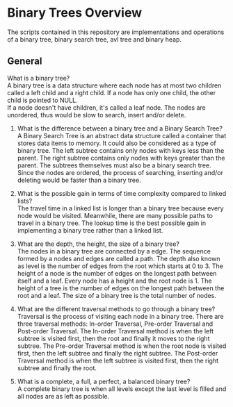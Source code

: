 
# Binary Trees Overview #
The scripts contained in this repository are implementations and operations of a binary tree, binary search tree, avl tree and binary heap.  

## General ##
What is a binary tree?  
A binary tree is a data structure where each node has at most two children called a left child and a right child.  If a node has only one child, the other child is pointed to NULL.    
If a node doesn't have children, it's called a leaf node.  The nodes are unordered, thus would be slow to search, insert and/or delete.

1. What is the difference between a binary tree and a Binary Search Tree?  
A Binary Search Tree is an abstract data structure called a container that stores data items to memory.  It could also be considered as a type of binary tree.  The left subtree contains only nodes with keys less than the parent.  The right subtree contains only nodes with keys greater than the parent.  The subtrees themselves must also be a binary search tree.  Since the nodes are ordered, the process of searching, inserting and/or deleting would be faster than a binary tree.  

2. What is the possible gain in terms of time complexity compared to linked lists?  
The travel time in a linked list is longer than a binary tree because every node would be visited.  Meanwhile, there are many possible paths to travel in a binary tree.  The lookup time is the best possible gain in implementing a binary tree rather than a linked list.  

3. What are the depth, the height, the size of a binary tree?  
The nodes in a binary tree are connected by a edge.  The sequence formed by a nodes and edges are called a path.  The depth also known as level is the number of edges from the root which starts at 0 to 3.  The height of a node is the number of edges on the longest path between itself and a leaf.  Every node has a height and the root node is 1.  The height of a tree is the number of edges on the longest path between the root and a leaf.  The size of a binary tree is the total number of nodes.  

4. What are the different traversal methods to go through a binary tree?  
Traversal is the process of visiting each node in a binary tree.  There are three traversal methods: In-order Traversal, Pre-order Traversal and Post-order Traversal.  The In-order Traversal method is when the left subtree is visited first, then the root and finally it moves to the right subtree.  The Pre-order Traversal method is when the root node is visited first, then the left subtree and finally the right subtree.  The Post-order Traversal method is when the left subtree is visited first, then the right subtree and finally the root.  

5. What is a complete, a full, a perfect, a balanced binary tree?  
A complete binary tree is when all levels except the last level is filled and all nodes are as left as possible. 
